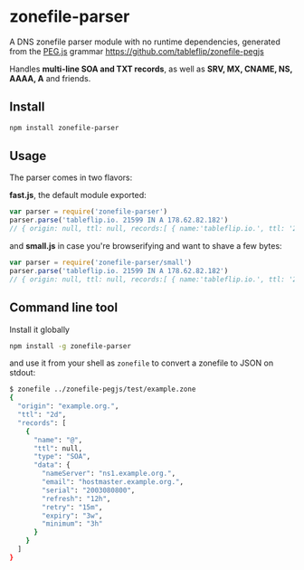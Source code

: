 # zonefile-parser

A DNS zonefile parser module with no runtime dependencies, generated from the [PEG.js](https://github.com/pegjs/pegjs) grammar https://github.com/tableflip/zonefile-pegjs

Handles **multi-line SOA and TXT records**, as well as **SRV, MX, CNAME, NS, AAAA, A** and friends.

## Install

```sh
npm install zonefile-parser
```

## Usage

The parser comes in two flavors:

 **fast.js**, the default module exported:

```js
var parser = require('zonefile-parser')
parser.parse('tableflip.io. 21599 IN A 178.62.82.182')
// { origin: null, ttl: null, records:[ { name:'tableflip.io.', ttl: '21599', type:'A', data: '178.62.82.182' } ] }
```

and **small.js** in case you're browserifying and want to shave a few bytes:

```js
var parser = require('zonefile-parser/small')
parser.parse('tableflip.io. 21599 IN A 178.62.82.182')
// { origin: null, ttl: null, records:[ { name:'tableflip.io.', ttl: '21599', type:'A', data: '178.62.82.182' } ] }
```

## Command line tool

Install it globally

 ```sh
 npm install -g zonefile-parser
 ```

and use it from your shell as `zonefile` to convert a zonefile to JSON on stdout:

```sh
$ zonefile ../zonefile-pegjs/test/example.zone
{
  "origin": "example.org.",
  "ttl": "2d",
  "records": [
    {
      "name": "@",
      "ttl": null,
      "type": "SOA",
      "data": {
        "nameServer": "ns1.example.org.",
        "email": "hostmaster.example.org.",
        "serial": "2003080800",
        "refresh": "12h",
        "retry": "15m",
        "expiry": "3w",
        "minimum": "3h"
      }
    }
  ]
}
```
